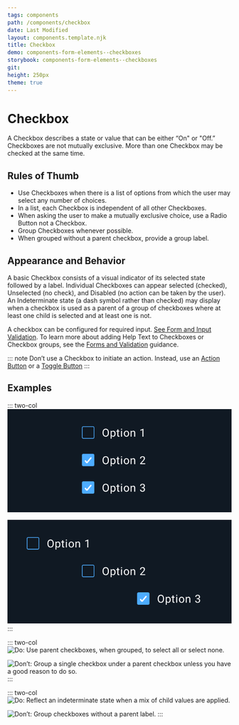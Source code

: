 ```yaml
---
tags: components
path: /components/checkbox
date: Last Modified
layout: components.template.njk
title: Checkbox
demo: components-form-elements--checkboxes
storybook: components-form-elements--checkboxes
git:
height: 250px
theme: true
---
```


# Checkbox

A Checkbox describes a state or value that can be either “On" or "Off.” Checkboxes are not mutually exclusive. More than one Checkbox may be checked at the same time.

## Rules of Thumb

- Use Checkboxes when there is a list of options from which the user may select any number of choices.
- In a list, each Checkbox is independent of all other Checkboxes.
- When asking the user to make a mutually exclusive choice, use a Radio Button not a Checkbox.
- Group Checkboxes whenever possible.
- When grouped without a parent checkbox, provide a group label.

## Appearance and Behavior

A basic Checkbox consists of a visual indicator of its selected state followed by a label. Individual Checkboxes can appear selected (checked), Unselected (no check), and Disabled (no action can be taken by the user). An Indeterminate state (a dash symbol rather than checked) may display when a checkbox is used as a parent of a group of checkboxes where at least one child is selected and at least one is not.

A checkbox can be configured for required input. [See Form and Input Validation](/patterns/forms-and-validation). To learn more about adding Help Text to Checkboxes or Checkbox groups, see the [Forms and Validation](/patterns/forms-and-validation) guidance. 

::: note
Don’t use a Checkbox to initiate an action. Instead, use an [Action Button](/components/button) or a [Toggle Button](/components/toggle)
:::

## Examples

::: two-col
![Do: Neatly arrange and group multiple Checkboxes whenever possible.](/img/components/checkbox-do-1.png "Do: Neatly arrange and group multiple Checkboxes whenever possible.")

![Don’t: Poorly placed and misaligned Checkboxes make it difficult for users to differentiate one state from another.](/img/components/checkbox-dont-1.png "Don’t: Poorly placed and misaligned Checkboxes make it difficult for users to differentiate one state from another.")
:::

::: two-col
![Do: Use parent checkboxes, when grouped, to select all or select none.](/img/components/image.png "Do: Use parent checkboxes, when grouped, to select all or select none.")

![Don’t: Group a single checkbox under a parent checkbox unless you have a good reason to do so.](/img/components/image.png "Group a single checkbox under a parent checkbox unless you have a good reason to do so.")
:::

::: two-col
![Do: Reflect an indeterminate state when a mix of child values are applied.](/img/components/image.png "Do: Reflect an indeterminate state when a mix of child values are applied.")

![Don’t: Group checkboxes without a parent label.](/img/components/image.png "Don’t: Group checkboxes without a parent label.")
:::
